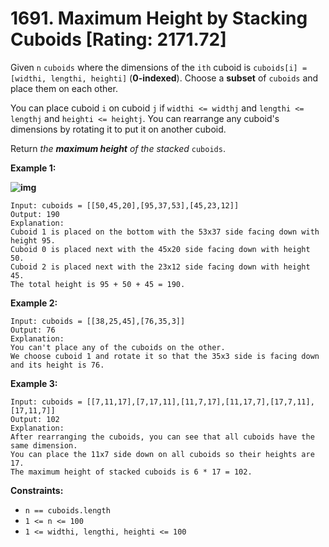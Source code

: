 # 1691. Maximum Height by Stacking Cuboids [Rating: 2171.72]

Given `n` `cuboids` where the dimensions of the `ith` cuboid is `cuboids[i] = [widthi, lengthi, heighti]` (**0-indexed**). Choose a **subset** of `cuboids` and place them on each other.

You can place cuboid `i` on cuboid `j` if `widthi <= widthj` and `lengthi <= lengthj` and `heighti <= heightj`. You can rearrange any cuboid's dimensions by rotating it to put it on another cuboid.

Return *the **maximum height** of the stacked* `cuboids`.

 

**Example 1:**

**![img](https://assets.leetcode.com/uploads/2019/10/21/image.jpg)**

```
Input: cuboids = [[50,45,20],[95,37,53],[45,23,12]]
Output: 190
Explanation:
Cuboid 1 is placed on the bottom with the 53x37 side facing down with height 95.
Cuboid 0 is placed next with the 45x20 side facing down with height 50.
Cuboid 2 is placed next with the 23x12 side facing down with height 45.
The total height is 95 + 50 + 45 = 190.
```

**Example 2:**

```
Input: cuboids = [[38,25,45],[76,35,3]]
Output: 76
Explanation:
You can't place any of the cuboids on the other.
We choose cuboid 1 and rotate it so that the 35x3 side is facing down and its height is 76.
```

**Example 3:**

```
Input: cuboids = [[7,11,17],[7,17,11],[11,7,17],[11,17,7],[17,7,11],[17,11,7]]
Output: 102
Explanation:
After rearranging the cuboids, you can see that all cuboids have the same dimension.
You can place the 11x7 side down on all cuboids so their heights are 17.
The maximum height of stacked cuboids is 6 * 17 = 102.
```

 

**Constraints:**

- `n == cuboids.length`
- `1 <= n <= 100`
- `1 <= widthi, lengthi, heighti <= 100`